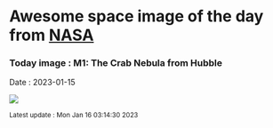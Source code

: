 
# Awesome space image of the day from [NASA](https://api.nasa.gov/)

### Today image : M1: The Crab Nebula from Hubble
Date : 2023-01-15

![](https://apod.nasa.gov/apod/image/2301/CrabNebula_Hubble_960.jpg)

<small>Latest update : Mon Jan 16 03:14:30 2023</small>
        